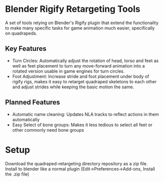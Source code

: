 # Blender Rigify Retargeting Tools
A set of tools relying on Blender's Rigify plugin that extend the functionality to make many specific tasks for game animation much easier, specifically on quadrapeds.

## Key Features
- Turn Circles: Automatically adjust the rotation of head, torso and feet as well as feet placement to turn any move-forward animation into a rotated version usable in game engines for turn circles.
- Foot Adjustment: Increase stride and foot placement under body of rigify rigs, makes it easy to retarget quadraped skeletons to each other and adjust strides while keeping the basic motion the same.

## Planned Features
- Automatic name cleaning: Updates NLA tracks to reflect actions in them automatically
- Easy Select of bone groups: Makes it less tedious to select all feet or other commonly need bone groups

# Setup
Download the quadraped-retargeting directory repository as a zip file. Install to blender like a normal plugin (Edit->Preferences->Add-ons, Install the .zip file)
